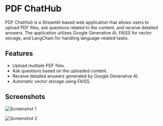 # PDF ChatHub
PDF ChatHub is a Streamlit-based web application that allows users to upload PDF files, ask questions related to the content, and receive detailed answers. The application utilizes Google Generative AI, FAISS for vector storage, and LangChain for handling language-related tasks.

## Features

- Upload multiple PDF files.
- Ask questions based on the uploaded content.
- Receive detailed answers generated by Google Generative AI.
- Automatic vector storage using FAISS.

## Screenshots

![Screenshot 1](https://raw.githubusercontent.com/harshitpathak/pdf-chathub/main/1.png)

![Screenshot 2](https://raw.githubusercontent.com/harshitpathak/pdf-chathub/main/2.png)
